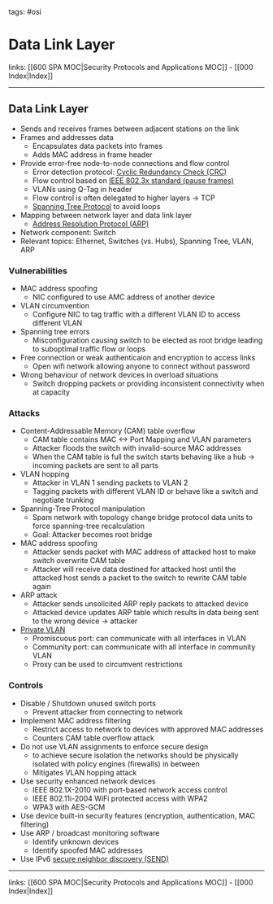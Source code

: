 tags: #osi

# Data Link Layer

links: [[600 SPA MOC|Security Protocols and Applications MOC]] - [[000 Index|Index]]

---

## Data Link Layer

- Sends and receives frames between adjacent stations on the link
- Frames and addresses data
	- Encapsulates data packets into frames
	- Adds MAC address in frame header
- Provide error-free node-to-node connections and flow control
	- Error detection protocol: [Cyclic Redundancy Check (CRC)](https://en.wikipedia.org/wiki/Cyclic_redundancy_check)
	- Flow control based on [IEEE 802.3x standard (pause frames)](https://en.wikipedia.org/wiki/Ethernet_flow_control)
	- VLANs using Q-Tag in header
	- Flow control is often delegated to higher layers -> TCP
	- [Spanning Tree Protocol](https://en.wikipedia.org/wiki/Spanning_Tree_Protocol) to avoid loops
- Mapping between network layer and data link layer
	- [Address Resolution Protocol (ARP)](https://en.wikipedia.org/wiki/Address_Resolution_Protocol)
- Network component: Switch
- Relevant topics: Ethernet, Switches (vs. Hubs), Spanning Tree, VLAN, ARP

### Vulnerabilities

- MAC address spoofing
	- NIC configured to use AMC address of another device
- VLAN circumvention
	- Configure NIC to tag traffic with a different VLAN ID to access different VLAN
- Spanning tree errors
	- Misconfiguration causing switch to be elected as root bridge leading to suboptimal traffic flow or loops
- Free connection or weak authenticaion and encryption to access links
	- Open wifi network allowing anyone to connect without password
- Wrong behaviour of network devices in overload situations
	- Switch dropping packets or providing inconsistent connectivity when at capacity

### Attacks

- Content-Addressable Memory (CAM) table overflow
	- CAM table contains MAC <-> Port Mapping and VLAN parameters
	- Attacker floods the switch with invalid-source MAC addresses
	- When the CAM table is full the switch starts behaving like a hub -> incoming packets are sent to all parts
- VLAN hopping
	- Attacker in VLAN 1 sending packets to VLAN 2
	- Tagging packets with different VLAN ID or behave like a switch and negotiate trunking
- Spanning-Tree Protocol manipulation
	- Spam network with topology change bridge protocol data units to force spanning-tree recalculation
	- Goal: Attacker becomes root bridge
- MAC address spoofing
	- Attacker sends packet with MAC address of attacked host to make switch overwrite CAM table
	- Attacker will receive data destined for attacked host until the attacked host sends a packet to the switch to rewrite CAM table again
- ARP attack
	- Attacker sends unsolicited ARP reply packets to attacked device
	- Attacked device updates ARP table which results in data being sent to the wrong device -> attacker
- [Private VLAN](https://kb.netgear.com/de/21618/Was-sind-private-VLANs-und-wie-funktionieren-sie-mit-meinem-Managed-Switch?language=de)
	- Promiscuous port: can communicate with all interfaces in VLAN
	- Community port: can communicate with all interface in community VLAN
	- Proxy can be used to circumvent restrictions

### Controls

- Disable / Shutdown unused switch ports
	- Prevent attacker from connecting to network
- Implement MAC address filtering
	- Restrict access to network to devices with approved MAC addresses
	- Counters CAM table overflow attack
- Do not use VLAN assignments to enforce secure design
	- to achieve secure isolation the networks should be physically isolated with policy engines (firewalls) in between
	- Mitigates VLAN hopping attack
- Use security enhanced network devices
	- IEEE 802.1X-2010 with port-based network access control
	- IEEE 802.11i-2004 WiFi protected access with WPA2
	- WPA3 with AES-GCM
- Use device built-in security features (encryption, authentication, MAC filtering)
- Use ARP / broadcast monitoring software
	- Identify unknown devices
	- Identify spoofed MAC addresses
- Use IPv6 [secure neighbor discovery (SEND)](https://en.wikipedia.org/wiki/Secure_Neighbor_Discovery)

---
links: [[600 SPA MOC|Security Protocols and Applications MOC]] - [[000 Index|Index]]